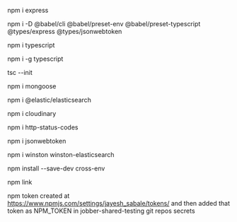 npm i express

npm i -D @babel/cli @babel/preset-env @babel/preset-typescript @types/express @types/jsonwebtoken

npm i typescript

npm i -g typescript

tsc --init

npm i mongoose

npm i @elastic/elasticsearch

npm i cloudinary

npm i http-status-codes

npm i jsonwebtoken

npm i winston winston-elasticsearch

npm install --save-dev cross-env

npm link

npm token created at https://www.npmjs.com/settings/jayesh_sabale/tokens/ and then added that token as NPM_TOKEN in jobber-shared-testing git repos secrets
